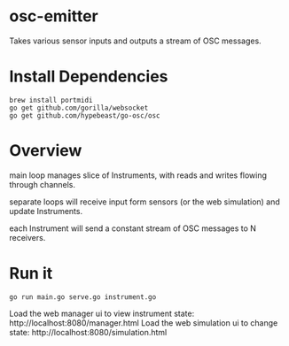 # osc-emitter

Takes various sensor inputs and outputs a stream of OSC messages.

Install Dependencies
======
```
brew install portmidi
go get github.com/gorilla/websocket
go get github.com/hypebeast/go-osc/osc
```

Overview
===
main loop manages slice of Instruments, with reads and writes flowing through channels.

separate loops will receive input form sensors (or the web simulation) and update Instruments.

each Instrument will send a constant stream of OSC messages to N receivers.


Run it
===
```
go run main.go serve.go instrument.go
```

Load the web manager ui to view instrument state: http://localhost:8080/manager.html
Load the web simulation ui to change state: http://localhost:8080/simulation.html